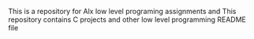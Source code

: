 This is a repository for Alx low level programing assignments and This repository contains C projects and other low level programming README file

